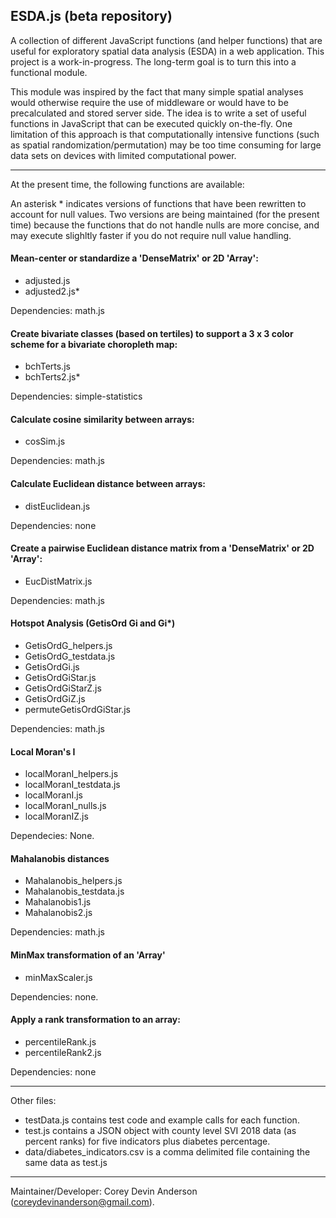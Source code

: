 ## ESDA.js (beta repository)

A collection of different JavaScript functions (and helper functions) that are useful for exploratory spatial data analysis (ESDA) in a web application. This project is a work-in-progress. The long-term goal is to turn this into a functional module.

This module was inspired by the fact that many simple spatial analyses would otherwise require the use of middleware or would have to be precalculated and stored server side. The idea is to write a set of useful functions in JavaScript that can be executed quickly on-the-fly. One limitation of this approach is that computationally intensive functions (such as spatial randomization/permutation) may be too time consuming for large data sets on devices with limited computational power. 

---

At the present time, the following functions are available:

An asterisk * indicates versions of functions that have been rewritten to account for null values. Two versions are being maintained (for the present time) because the functions that do not handle nulls are more concise, and may execute slighltly faster if you do not require null value handling.


#### Mean-center or standardize a 'DenseMatrix' or 2D 'Array':

- adjusted.js <br>
- adjusted2.js* <br>

Dependencies: math.js
<br>

#### Create bivariate classes (based on tertiles) to support a 3 x 3 color scheme for a bivariate choropleth map:

- bchTerts.js <br>
- bchTerts2.js* <br>

Dependencies: simple-statistics
<br>

#### Calculate cosine similarity between arrays:

- cosSim.js <br>

Dependencies: math.js
<br>

#### Calculate Euclidean distance between arrays:

- distEuclidean.js <br>

Dependencies: none
<br>

#### Create a pairwise Euclidean distance matrix from a 'DenseMatrix' or 2D 'Array':

- EucDistMatrix.js <br>

Dependencies: math.js
<br>

#### Hotspot Analysis (GetisOrd Gi and Gi*)

- GetisOrdG_helpers.js <br>
- GetisOrdG_testdata.js <br>
- GetisOrdGi.js <br>
- GetisOrdGiStar.js <br>
- GetisOrdGiStarZ.js <br>
- GetisOrdGiZ.js <br>
- permuteGetisOrdGiStar.js <br>

Dependencies: math.js
<br>

#### Local Moran's I

- localMoranI_helpers.js <br>
- localMoranI_testdata.js <br>
- localMoranI.js <br>
- localMoranI_nulls.js <br>
- localMoranIZ.js <br>

Dependecies: None.

#### Mahalanobis distances

- Mahalanobis_helpers.js <br>
- Mahalanobis_testdata.js <br>
- Mahalanobis1.js <br>
- Mahalanobis2.js <br>

Dependencies: math.js
<br>

#### MinMax transformation of an 'Array'

- minMaxScaler.js <vr>

Dependencies: none.
<br>

#### Apply a rank transformation to an array:

- percentileRank.js <br>
- percentileRank2.js <br>

Dependencies: none
<br>

---

Other files:

- testData.js contains test code and example calls for each function.<br>
- test.js contains a JSON object with county level SVI 2018 data (as percent ranks) for five indicators plus diabetes percentage.<br>
- data/diabetes_indicators.csv is a comma delimited file containing the same data as test.js<br>

---

Maintainer/Developer: Corey Devin Anderson (coreydevinanderson@gmail.com).






